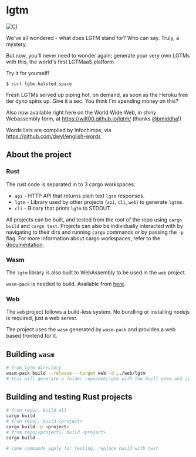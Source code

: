 # lgtm

[![CI](https://github.com/wilt00/lgtm/actions/workflows/build.yml/badge.svg)](https://github.com/wilt00/lgtm/actions/workflows/build.yml)

We've all wondered - what does LGTM stand for? Who can say. Truly, a mystery.

But now, you'll never need to wonder again; generate your very own LGTMs with this, the world's first LGTMaaS platform. 

Try it for yourself!

```
$ curl lgtm.halsted.space
```

Fresh LGTMs served up piping hot, on demand, as soon as the Heroku free tier dyno spins up. Give it a sec. You think I'm spending money on this?

Also now available right here on the World Wide Web, in shiny Webassembly form, at https://wilt00.github.io/lgtm/ (thanks [@bmiddha](https://github.com/bmiddha)!)

Words lists are compiled by Infochimps, via https://github.com/dwyl/english-words

## About the project

### Rust

The rust code is separated in to 3 cargo workspaces.

- `api` - HTTP API that returns plain text `lgtm` responses.
- `lgtm` - Library used by other projects (`api`, `cli`, `web`) to generate `lgtm`s.
- `cli` - Binary that prints `lgtm` to STDOUT.

All projects can be built, and tested from the root of the repo using `cargo build` and `cargo test`. Projects can also be individually interacted with by navigating to their dirs and running `cargo` commands or by passing the `-p` flag. For more information about cargo workspaces, refer to the [documentation](https://doc.rust-lang.org/cargo/reference/workspaces.html).

### Wasm

The `lgtm` library is also built to WebAssembly to be used in the `web` project.

`wasm-pack` is needed to build. Available from [here](https://rustwasm.github.io/).

### Web

The `web` project follows a build-less system. No bundling or installing nodejs is required, just a web server.

The project uses the `wasm` generated by `wasm-pack` and provides a web based frontend for it.


## Building `wasm`

```sh
# from lgtm directory
wasm-pack build --release --target web -d ../web/lgtm
# this will generate a folder repo/web/lgtm with the built wasm and js glue-code
```

## Building and testing Rust projects

```sh
# from repo/, build all
cargo build
# from repo/, build <project>
cargo build -p <project>
# from repo/<project>, build <project>
cargo build

# same commands apply for testing, replace build with test
```
